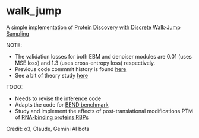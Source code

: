 # walk_jump

A simple implementation of [Protein Discovery with Discrete Walk-Jump Sampling](http://arxiv.org/abs/2306.12360)

NOTE: 
- The validation losses for both EBM and denoiser modules are 0.01 (uses MSE loss) and 1.3 (uses cross-entropy loss) respectively.
- Previous code commmit history is found [here](https://gist.github.com/buttercutter/7b99cfff0a2d48f9c8befeadee6dd54e)
- See a bit of theory study [here](https://drive.google.com/file/d/1i4pxy2aJgflMYctFgh9kRZipExLhaIjX/view?usp=sharing)

TODO: 
- Needs to revise the inference code
- Adapts the code for [BEND benchmark](https://arxiv.org/abs/2311.12570)
- Study and implement the effects of post-translational modifications PTM of [RNA-binding proteins RBPs](https://pmc.ncbi.nlm.nih.gov/articles/PMC11182006/)

Credit: o3, Claude, Gemini AI bots
